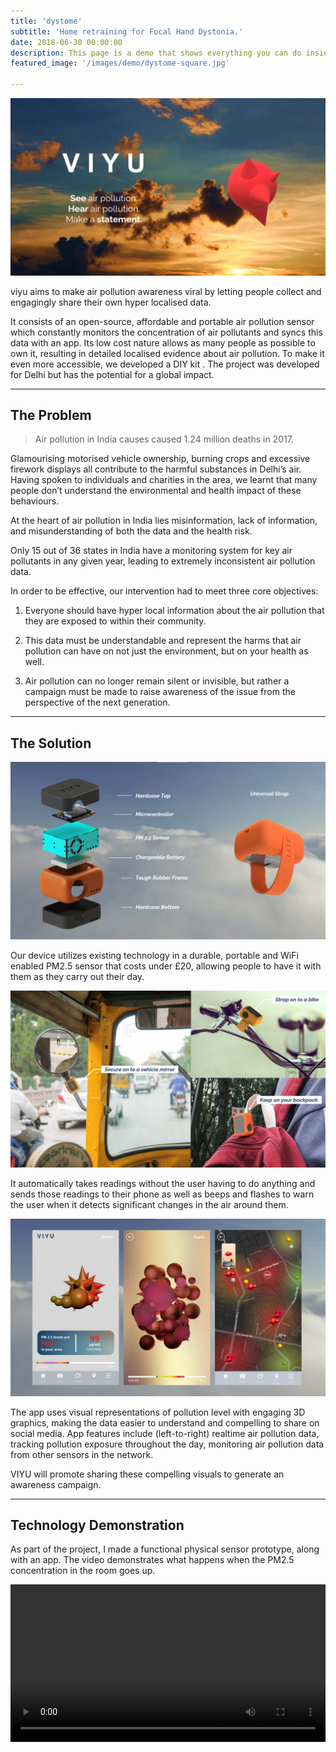 ```yaml
---
title: 'dystome'
subtitle: 'Home retraining for Focal Hand Dystonia.'
date: 2018-06-30 00:00:00
description: This page is a demo that shows everything you can do inside portfolio and blog posts.
featured_image: '/images/demo/dystome-square.jpg'

---
```


![](\images\viyu\header.jpg)

viyu aims to make air pollution awareness viral by letting people collect and engagingly
share their own hyper localised data.

It consists of an open-source, affordable and portable air pollution sensor which constantly monitors the concentration of air pollutants and syncs this data with an app. Its low cost nature allows as many people as possible to own it, resulting in detailed localised evidence about air pollution. To make it even more accessible, we developed a DIY kit . The project was developed for Delhi but has the potential for a global impact.

---

## The Problem

> Air pollution in India causes caused 1.24 million deaths in 2017. 

Glamourising motorised vehicle ownership, burning crops and excessive firework displays all contribute to the harmful substances in Delhi’s air. Having spoken to individuals and charities in the area, we learnt that many people don’t understand the environmental and health impact of these behaviours.

At the heart of air pollution in India lies misinformation, lack of information, and misunderstanding of both the data and the health risk.

Only 15 out of 36 states in India have a monitoring system for key air pollutants in any given year, leading to extremely inconsistent air pollution data.

In order to be effective, our intervention had to meet three core objectives:

1. Everyone should have hyper local information about the air pollution that they are exposed to within their community.

2. This data must be understandable and represent the harms that air pollution can have on not just the environment, but on your health as well.

3. Air pollution can no longer remain silent or invisible, but rather a campaign must be made to raise awareness of the issue from the perspective of the next generation.

---

## The Solution

![](/images/viyu/exploded.jpg)

Our device utilizes existing technology in a durable, portable and WiFi enabled PM2.5 sensor that costs under £20, allowing people to have it with them as they carry out their day.

![](/images/viyu/applications.jpg)

It automatically takes readings without the user having to do anything and sends those readings to their phone as well as beeps and flashes to warn the user when it detects significant changes in the air around them.

![](/images/viyu/app.jpg)

The app uses visual representations of pollution level with engaging 3D graphics, making the data easier to understand and compelling to share on social media. App features include (left-to-right) realtime air pollution data, tracking pollution exposure throughout the day, monitoring air pollution data from other sensors in the network.

VIYU will promote sharing these compelling visuals to generate an awareness campaign.

---

## Technology Demonstration

As part of the project, I made a functional physical sensor prototype, along with an app. The video demonstrates what happens when the PM2.5 concentration in the room goes up. 

<div>
<video autoplay="autoplay" loop="loop" width="100%">
  <source src="/images/viyu/prototype.mp4" type="video/mp4">
</video>
</div>
